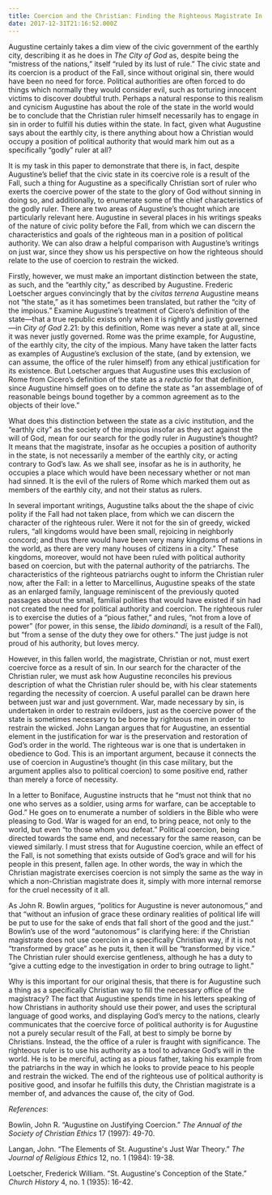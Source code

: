 ```yaml
---
title: Coercion and the Christian: Finding the Righteous Magistrate In the Political Thought of Augustine
date: 2017-12-31T21:16:52.000Z
---
```

Augustine certainly takes a dim view of the civic government of the earthly city, describing it as he does in _The City of God_ as, despite being the “mistress of the nations,” itself “ruled by its lust of rule.” The civic state and its coercion is a product of the Fall, since without original sin, there would have been no need for force. Political authorities are often forced to do things which normally they would consider evil, such as torturing innocent victims to discover doubtful truth. Perhaps a natural response to this realism and cynicism Augustine has about the role of the state in the world would be to conclude that the Christian ruler himself necessarily has to engage in sin in order to fulfill his duties within the state. In fact, given what Augustine says about the earthly city, is there anything about how a Christian would occupy a position of political authority that would mark him out as a specifically “godly” ruler at all? 

It is my task in this paper to demonstrate that there is, in fact, despite Augustine’s belief that the civic state in its coercive role is a result of the Fall, such a thing for Augustine as a specifically Christian sort of ruler who exerts the coercive power of the state to the glory of God without sinning in doing so, and additionally, to enumerate some of the chief characteristics of the godly ruler. There are two areas of Augustine’s thought which are particularly relevant here. Augustine in several places in his writings speaks of the nature of civic polity before the Fall, from which we can discern the characteristics and goals of the righteous man in a position of political authority. We can also draw a helpful comparison with Augustine’s writings on just war, since they show us his perspective on how the righteous should relate to the use of coercion to restrain the wicked.

Firstly, however, we must make an important distinction between the state, as such, and the “earthly city,” as described by Augustine. Frederic Loetscher argues convincingly that by the _civitas terrena_ Augustine means not “the state,” as it has sometimes been translated, but rather the “city of the impious.” Examine Augustine’s treatment of Cicero’s definition of the state—that a true republic exists only when it is rightly and justly governed—in _City of God_ 2.21: by this definition, Rome was never a state at all, since it was never justly governed. Rome was the prime example, for Augustine, of the earthly city, the city of the impious. Many have taken the latter facts as examples of Augustine’s exclusion of the state, (and by extension, we can assume, the office of the ruler himself) from any ethical justification for its existence. But Loetscher argues that Augustine uses this exclusion of Rome from Cicero’s definition of the state as a _reductio_ for that definition, since Augustine himself goes on to define the state as “an assemblage of of reasonable beings bound together by a common agreement as to the objects of their love.”

What does this distinction between the state as a civic institution, and the “earthly city” as the society of the impious insofar as they act against the will of God, mean for our search for the godly ruler in Augustine’s thought? It means that the magistrate, insofar as he occupies a position of authority in the state, is not necessarily a member of the earthly city, or acting contrary to God’s law. As we shall see, insofar as he is in authority, he occupies a place which would have been necessary whether or not man had sinned. It is the evil of the rulers of Rome which marked them out as members of the earthly city, and not their status as rulers.

In several important writings, Augustine talks about the the shape of civic polity if the Fall had not taken place, from which we can discern the character of the righteous ruler. Were it not for the sin of greedy, wicked rulers, “all kingdoms would have been small, rejoicing in neighborly concord; and thus there would have been very many kingdoms of nations in the world, as there are very many houses of citizens in a city.” These kingdoms, moreover, would not have been ruled with political authority based on coercion, but with the paternal authority of the patriarchs. The characteristics of the righteous patriarchs ought to inform the Christian ruler now, after the Fall: in a letter to Marcellinus, Augustine speaks of the state as an enlarged family, language reminiscent of the previously quoted passages about the small, familial polities that would have existed if sin had not created the need for political authority and coercion. The righteous ruler is to exercise the duties of a “pious father,” and rules, “not from a love of power” (for power, in this sense, the _libido dominandi,_ is a result of the Fall), but “from a sense of the duty they owe for others.” The just judge is not proud of his authority, but loves mercy.

However, in this fallen world, the magistrate, Christian or not, must exert coercive force as a result of sin. In our search for the character of the Christian ruler, we must ask how Augustine reconciles his previous description of what the Christian ruler should be, with his clear statements regarding the necessity of coercion. A useful parallel can be drawn here between just war and just government. War, made necessary by sin, is undertaken in order to restrain evildoers, just as the coercive power of the state is sometimes necessary to be borne by righteous men in order to restrain the wicked. John Langan argues that for Augustine, an essential element in the justification for war is the preservation and restoration of God’s order in the world. The righteous war is one that is undertaken in obedience to God.  This is an important argument, because it connects the use of coercion in Augustine’s thought (in this case military, but the argument applies also to political coercion) to some positive end, rather than merely a force of necessity.

In a letter to Boniface, Augustine instructs that he “must not think that no one who serves as a soldier, using arms for warfare, can be acceptable to God.” He goes on to enumerate a number of soldiers in the Bible who were pleasing to God. War is waged for an end, to bring peace, not only to the world, but even “to those whom you defeat.” Political coercion, being directed towards the same end, and necessary for the same reason, can be viewed similarly. I must stress that for Augustine coercion, while an effect of the Fall, is not something that exists outside of God’s grace and will for his people in this present, fallen age. In other words, the way in which the Christian magistrate exercises coercion is not simply the same as the way in which a non-Christian magistrate does it, simply with more internal remorse for the cruel necessity of it all. 

As John R. Bowlin argues, “politics for Augustine is never autonomous,” and that “without an infusion of grace these ordinary realities of political life will be put to use for the sake of ends that fall short of the good and the just.” Bowlin’s use of the word “autonomous” is clarifying here: if the Christian magistrate does not use coercion in a specifically Christian way, if it is not “transformed by grace” as he puts it, then it will be “transformed by vice.” The Christian ruler should exercise gentleness, although he has a duty to “give a cutting edge to the investigation in order to bring outrage to light.” 

Why is this important for our original thesis, that there is for Augustine such a thing as a specifically Christian way to fill the necessary office of the magistracy? The fact that Augustine spends time in his letters speaking of how Christians in authority should use their power, and uses the scriptural language of good works, and displaying God’s mercy to the nations, clearly communicates that the coercive force of political authority is for Augustine not a purely secular result of the Fall, at best to simply be borne by Christians. Instead, the the office of a ruler is fraught with significance. The righteous ruler is to use his authority as a tool to advance God’s will in the world. He is to be merciful, acting as a pious father, taking his example from the patriarchs in the way in which he looks to provide peace to his people and restrain the wicked. The end of the righteous use of political authority is positive good, and insofar he fulfills this duty, the Christian magistrate is a member of, and advances the cause of, the city of God.

_References_:

Bowlin, John R. “Augustine on Justifying Coercion.” _The Annual of the Society of Christian Ethics_ 17 (1997): 49-70.

Langan, John. “The Elements of St. Augustine's Just War Theory.” _The Journal of Religious Ethics_ 12, no. 1 (1984): 19-38.

Loetscher, Frederick William. “St. Augustine's Conception of the State.” _Church History_ 4, no. 1 (1935): 16-42.